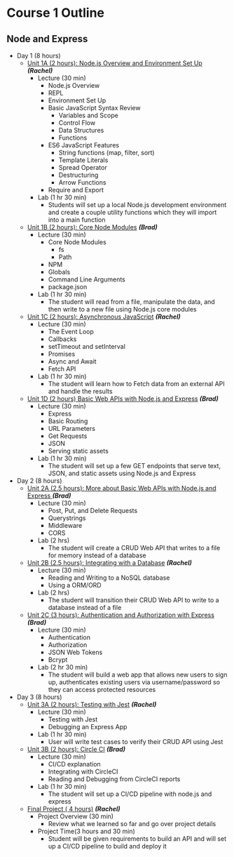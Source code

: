 # Course 1 Outline


## Node and Express 



*   Day 1 (8 hours)
    *   [Unit 1A (2 hours): Node.js Overview and Environment Set Up](Unit-1A.md) **_(Rachel)_**
        *   Lecture (30 min)
            *   Node.js Overview
            *   REPL
            *   Environment Set Up
            *   Basic JavaScript Syntax Review
                *   Variables and Scope
                *   Control Flow
                *   Data Structures
                *   Functions
            *   ES6 JavaScript Features
                *   String functions (map, filter, sort)
                *   Template Literals
                *   Spread Operator
                *   Destructuring
                *   Arrow Functions
            *   Require and Export
        *   Lab (1 hr 30 min)
            *   Students will set up a local Node.js development environment and create a couple utility functions which they will import into a main function
    *   [Unit 1B (2 hours): Core Node Modules](Unit-1B.md) **_(Brad)_**
        *   Lecture (30 min)
            *   Core Node Modules
                *   fs
                *   Path
            *   NPM
            *   Globals 
            *   Command Line Arguments
            *   package.json
        *   Lab (1 hr 30 min)
            *   The student will read from a file, manipulate the data, and then write to a new file using Node.js core modules
    *   [Unit 1C (2 hours): Asynchronous JavaScript](Unit-1C.md) **_(Rachel)_**
        *   Lecture (30 min)
            *   The Event Loop
            *   Callbacks
            *   setTimeout and setInterval
            *   Promises
            *   Async and Await
            *   Fetch API
        *   Lab (1 hr 30 min)
            *   The student will learn how to Fetch data from an external API and handle the results
    *   [Unit 1D (2 hours) Basic Web APIs with Node.js and Express](Unit-1D.md) **_(Brad)_**
        *   Lecture (30 min)
            *   Express
            *   Basic Routing
            *   URL Parameters
            *   Get Requests
            *   JSON
            *   Serving static assets
        *   Lab (1 hr 30 min)
            *   The student will set up a few GET endpoints that serve text, JSON, and static assets using Node.js and Express
*   Day 2 (8 hours)
    *   [Unit 2A (2.5 hours): More about Basic Web APIs with Node.js and Express ](Unit-2A.md)**_(Brad)_**
        *   Lecture (30 min)
            *   Post, Put, and Delete Requests
            *   Querystrings
            *   Middleware
            *   CORS
        *   Lab (2 hrs)
            *   The student will create a CRUD Web API that writes to a file for memory instead of a database
    *   [Unit 2B (2.5 hours): Integrating with a Database](Unit-2B.md) **_(Rachel)_**
        *   Lecture (30 min)
            *   Reading and Writing to a NoSQL database
            *   Using a ORM/ORD
        *   Lab (2 hrs)
            *   The student will transition their CRUD Web API to write to a database instead of a file
    *   [Unit 2C (3 hours): Authentication and Authorization with Express](Unit-2C.md) **_(Brad)_**
        *   Lecture (30 min)
            *   Authentication
            *   Authorization
            *   JSON Web Tokens
            *   Bcrypt
        *   Lab (2 hr 30 min)
            *   The student will build a web app that allows new users to sign up, authenticates existing users via username/password so they can access protected resources
*   Day 3 (8 hours)
    *   [Unit 3A (2 hours): Testing with Jest](Unit-3A.md) **_(Rachel)_**
        *   Lecture (30 min)
            *   Testing with Jest 
            *   Debugging an Express App
        *   Lab (1 hr 30 min)
            *   User will write test cases to verify their CRUD API using Jest
    *   [Unit 3B (2 hours): Circle CI](Unit-3B.md) **_(Brad)_**
        *   Lecture (30 min)
            *   CI/CD explanation
            *   Integrating with CircleCI
            *   Reading and Debugging from CircleCI reports
        *   Lab (1 hr 30 min)
            *   The student will set up a CI/CD pipeline with node.js and express
    *   [Final Project ( 4 hours)](Unit-Final.md) **_(Rachel)_**
        *   Project Overview (30 min)
            *   Review what we learned so far and go over project details
        *   Project Time(3 hours and 30 min)
            *   Student will be given requirements to build an API and will set up a CI/CD pipeline to build and deploy it
